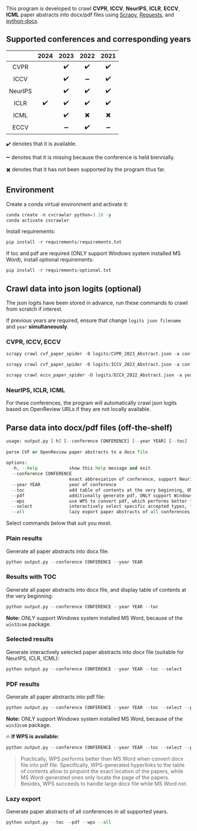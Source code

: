 This program is developed to crawl **CVPR**, **ICCV**, **NeurIPS**, **ICLR**, **ECCV**, **ICML** paper abstracts into docx/pdf files using [Scrapy](https://github.com/scrapy/scrapy), [Requests](https://github.com/psf/requests), and [python-docx](https://github.com/python-openxml/python-docx).

## Supported conferences and corresponding years

|         |        2024        |        2023        |           2022           |           2021           |
| :-----: | :----------------: | :----------------: | :----------------------: | :----------------------: |
|  CVPR   |                    | :heavy_check_mark: |    :heavy_check_mark:    |    :heavy_check_mark:    |
|  ICCV   |                    | :heavy_check_mark: |    :heavy_minus_sign:    |    :heavy_check_mark:    |
| NeurIPS |                    | :heavy_check_mark: |    :heavy_check_mark:    |    :heavy_check_mark:    |
|  ICLR   | :heavy_check_mark: | :heavy_check_mark: |    :heavy_check_mark:    |    :heavy_check_mark:    |
|  ICML   |                    | :heavy_check_mark: | :heavy_multiplication_x: | :heavy_multiplication_x: |
|  ECCV   |                    | :heavy_minus_sign: |    :heavy_check_mark:    |    :heavy_minus_sign:    |

:heavy_check_mark: denotes that it is available.

:heavy_minus_sign: denotes that it is missing because the conference is held biennially.

:heavy_multiplication_x: denotes that it has not been supported by the program thus far.

## Environment

Create a conda virtual environment and activate it:

```python
conda create -n cvcrawler python=3.10 -y
conda activate cvcrawler
```

Install requirements:

```python
pip install -r requirements/requirements.txt
```

If toc and pdf are required (ONLY support Windows system installed MS Word), install optional requirements:

```python
pip install -r requirements/optional.txt
```

## Crawl data into json logits (optional)

The json logits have been stored in advance, run these commands to crawl from scratch if interest.

If previous years are required, ensure that change `logits json filename` and `year` **simultaneously**.

### CVPR, ICCV, ECCV

```python
scrapy crawl cvf_paper_spider -O logits/CVPR_2023_Abstract.json -a conference=CVPR -a year=2023
```

```python
scrapy crawl cvf_paper_spider -O logits/ICCV_2023_Abstract.json -a conference=ICCV -a year=2023
```

```python
scrapy crawl eccv_paper_spider -O logits/ECCV_2022_Abstract.json -a year=2022
```

### NeurIPS, ICLR, ICML

For these conferences, the program will automatically crawl json logits based on OpenReview URLs if they are not locally available.

## Parse data into docx/pdf files (off-the-shelf)

```python
usage: output.py [-h] [--conference CONFERENCE] [--year YEAR] [--toc] [--pdf] [--wps] [--select] [--all]
                                                                                                        
parse CVF or OpenReview paper abstracts to a docx file                                                  
                                                                                                        
options:                                                                                                
  -h, --help            show this help message and exit                                                 
  --conference CONFERENCE
                        exact abbreviation of conference, support NeurIPS, ICLR, ICML, CVPR, and ICCV so far
  --year YEAR           year of conference
  --toc                 add table of contents at the very beginning, ONLY support Windows system installed MS Word, because of the `win32com` package
  --pdf                 additionally generate pdf, ONLY support Windows system installed MS Word, because of the `win32com` package
  --wps                 use WPS to convert pdf, which performs better than MS Word and can handle large file size
  --select              interactively select specific accepted types, for OpenReview papers
  --all                 lazy export paper abstracts of all conferences in all supported years
```

Select commands below that suit you most.

### Plain results

Generate all paper abstracts into docx file:

```python
python output.py --conference CONFERENCE --year YEAR
```

### Results with TOC

Generate all paper abstracts into docx file, and display table of contents at the very beginning:

```python
python output.py --conference CONFERENCE --year YEAR --toc
```

**Note:** ONLY support Windows system installed MS Word, because of the `win32com` package.

### Selected results

Generate interactively selected paper abstracts into docx file (suitable for NeurIPS, ICLR, ICML):

```python
python output.py --conference CONFERENCE --year YEAR --toc --select
```

### PDF results

Generate all paper abstracts into pdf file:

```python
python output.py --conference CONFERENCE --year YEAR --toc --select --pdf
```

**Note:** ONLY support Windows system installed MS Word, because of the `win32com` package.

:fire: **If WPS is available:**

```python
python output.py --conference CONFERENCE --year YEAR --toc --select --pdf --wps
```

> Practically, WPS performs better than MS Word when convert docx file into pdf file. Specifically, WPS-generated hyperlinks to the table of contents allow to pinpoint the exact location of the papers, while MS Word-generated ones only locate the page of the papers. Besides, WPS succeeds to handle large docx file while MS Word not.

### Lazy export

Generate paper abstracts of all conferences in all supported years.

```python
python output.py --toc --pdf --wps --all
```

